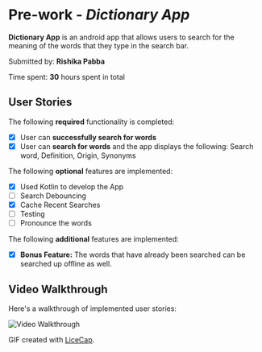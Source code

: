 # Pre-work - *Dictionary App*

**Dictionary App** is an android app that allows users to search for the meaning of the words that they type in the search bar.

Submitted by: **Rishika Pabba**

Time spent: **30** hours spent in total

## User Stories

The following **required** functionality is completed:

* [X] User can **successfully search for words** 
* [X] User can **search for words** and the app displays the following: Search word, Definition, Origin, Synonyms

The following **optional** features are implemented:

* [X] Used Kotlin to develop the App
* [ ] Search Debouncing
* [X] Cache Recent Searches
* [ ] Testing
* [ ] Pronounce the words

The following **additional** features are implemented:

* [X] **Bonus Feature:** The words that have already been searched can be searched up offline as well.

## Video Walkthrough

Here's a walkthrough of implemented user stories:

<img src='https://user-images.githubusercontent.com/30608100/29052693-ae033ec0-7c26-11e7-9789-d3059d90596d.gif' title='Video Walkthrough' width='' alt='Video Walkthrough' />

GIF created with [LiceCap](http://www.cockos.com/licecap/).
